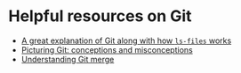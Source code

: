 # Helpful resources on Git

- [A great explanation of Git along with how `ls-files` works](https://stackoverflow.com/a/56242906/1907765)
- [Picturing Git: conceptions and misconceptions](https://www.biteinteractive.com/picturing-git-conceptions-and-misconceptions/)
- [Understanding Git merge](https://www.biteinteractive.com/understanding-git-merge/)
